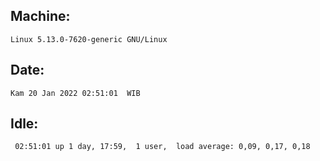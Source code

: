 ## Machine:
```
Linux 5.13.0-7620-generic GNU/Linux
```
## Date:
```
Kam 20 Jan 2022 02:51:01  WIB
```
## Idle:
```
 02:51:01 up 1 day, 17:59,  1 user,  load average: 0,09, 0,17, 0,18
```
